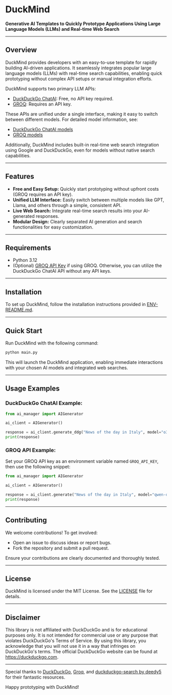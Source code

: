 # DuckMind

**Generative AI Templates to Quickly Prototype Applications Using Large Language Models (LLMs) and Real-time Web Search**

---

## Overview

DuckMind provides developers with an easy-to-use template for rapidly building AI-driven applications. It seamlessly integrates popular large language models (LLMs) with real-time search capabilities, enabling quick prototyping without complex API setups or manual integration efforts.

DuckMind supports two primary LLM APIs:

- [DuckDuckGo ChatAI](https://github.com/deedy5/duckai): Free, no API key required.
- [GROQ](https://console.groq.com/docs/overview): Requires an API key.

These APIs are unified under a single interface, making it easy to switch between different models. For detailed model information, see:

- [DuckDuckGo ChatAI models](https://github.com/deedy5/duckai?tab=readme-ov-file#1-chat---ai-chat)
- [GROQ models](https://console.groq.com/docs/models)

Additionally, DuckMind includes built-in real-time web search integration using Google and DuckDuckGo, even for models without native search capabilities.

---

## Features

- **Free and Easy Setup:** Quickly start prototyping without upfront costs (GROQ requires an API key).
- **Unified LLM Interface:** Easily switch between multiple models like GPT, Llama, and others through a simple, consistent API.
- **Live Web Search:** Integrate real-time search results into your AI-generated responses.
- **Modular Design:** Clearly separated AI generation and search functionalities for easy customization.

---

## Requirements

- Python 3.12
- (Optional) [GROQ API Key](https://console.groq.com/docs/overview) if using GROQ. Otherwise, you can utilize the DuckDuckGo ChatAI API without any API keys.

---

## Installation

To set up DuckMind, follow the installation instructions provided in [ENV-README.md](ENV-README.md).

---

## Quick Start

Run DuckMind with the following command:

```bash
python main.py
```

This will launch the DuckMind application, enabling immediate interactions with your chosen AI models and integrated web searches.

---

## Usage Examples

### DuckDuckGo ChatAI Example:

```python
from ai_manager import AIGenerator

ai_client = AIGenerator()

response = ai_client.generate_ddg("News of the day in Italy", model="o3-mini", has_search=True)
print(response)
```

### GROQ API Example:

Set your GROQ API key as an environment variable named `GROQ_API_KEY`, then use the following snippet:

```python
from ai_manager import AIGenerator

ai_client = AIGenerator()

response = ai_client.generate("News of the day in Italy", model="qwen-qwq-32b", has_search=True)
print(response)
```

---

## Contributing

We welcome contributions! To get involved:

- Open an issue to discuss ideas or report bugs.
- Fork the repository and submit a pull request.

Ensure your contributions are clearly documented and thoroughly tested.

---

## License

DuckMind is licensed under the MIT License. See the [LICENSE](LICENSE) file for details.

---

## Disclaimer
This library is not affiliated with DuckDuckGo and is for educational purposes only. It is not intended for commercial 
use or any purpose that violates DuckDuckGo's Terms of Service. By using this library, you acknowledge that you will 
not use it in a way that infringes on DuckDuckGo's terms. The official DuckDuckGo website can be found 
at https://duckduckgo.com.

---

Special thanks to [DuckDuckGo](https://duckduckgo.com/), [Groq](https://console.groq.com/docs/overview), and [duckduckgo-search by deedy5](https://pypi.org/project/duckduckgo-search/) for their fantastic resources.

Happy prototyping with DuckMind!
